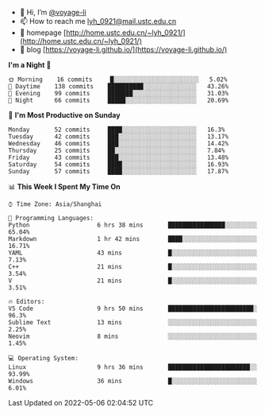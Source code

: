 - 👋 Hi, I’m [@voyage-li](https://github.com/voyage-li/)
- 📫 How to reach me [lyh_0921@mail.ustc.edu.cn](mailto:lyh_0921@mail.ustc.edu.cn)
- 👯 homepage [http://home.ustc.edu.cn/~lyh_0921/](http://home.ustc.edu.cn/~lyh_0921/)
- 🥤 blog [https://voyage-li.github.io/](https://voyage-li.github.io/)

<!--START_SECTION:waka-->
**I'm a Night 🦉** 

```text
🌞 Morning    16 commits     █░░░░░░░░░░░░░░░░░░░░░░░░   5.02% 
🌆 Daytime    138 commits    ██████████░░░░░░░░░░░░░░░   43.26% 
🌃 Evening    99 commits     ███████░░░░░░░░░░░░░░░░░░   31.03% 
🌙 Night      66 commits     █████░░░░░░░░░░░░░░░░░░░░   20.69%

```
📅 **I'm Most Productive on Sunday** 

```text
Monday       52 commits     ████░░░░░░░░░░░░░░░░░░░░░   16.3% 
Tuesday      42 commits     ███░░░░░░░░░░░░░░░░░░░░░░   13.17% 
Wednesday    46 commits     ███░░░░░░░░░░░░░░░░░░░░░░   14.42% 
Thursday     25 commits     ██░░░░░░░░░░░░░░░░░░░░░░░   7.84% 
Friday       43 commits     ███░░░░░░░░░░░░░░░░░░░░░░   13.48% 
Saturday     54 commits     ████░░░░░░░░░░░░░░░░░░░░░   16.93% 
Sunday       57 commits     ████░░░░░░░░░░░░░░░░░░░░░   17.87%

```


📊 **This Week I Spent My Time On** 

```text
⌚︎ Time Zone: Asia/Shanghai

💬 Programming Languages: 
Python                   6 hrs 38 mins       ████████████████░░░░░░░░░   65.04% 
Markdown                 1 hr 42 mins        ████░░░░░░░░░░░░░░░░░░░░░   16.71% 
YAML                     43 mins             █░░░░░░░░░░░░░░░░░░░░░░░░   7.13% 
C++                      21 mins             █░░░░░░░░░░░░░░░░░░░░░░░░   3.54% 
V                        21 mins             █░░░░░░░░░░░░░░░░░░░░░░░░   3.51%

🔥 Editors: 
VS Code                  9 hrs 50 mins       ████████████████████████░   96.3% 
Sublime Text             13 mins             ░░░░░░░░░░░░░░░░░░░░░░░░░   2.25% 
Neovim                   8 mins              ░░░░░░░░░░░░░░░░░░░░░░░░░   1.45%

💻 Operating System: 
Linux                    9 hrs 36 mins       ███████████████████████░░   93.99% 
Windows                  36 mins             █░░░░░░░░░░░░░░░░░░░░░░░░   6.01%

```


 Last Updated on 2022-05-06 02:04:52 UTC
<!--END_SECTION:waka-->
